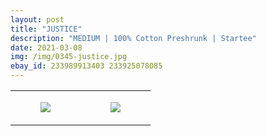 ```yaml
---
layout: post
title: "JUSTICE"
description: "MEDIUM | 100% Cotton Preshrunk | Startee"
date: 2021-03-08
img: /img/0345-justice.jpg
ebay_id: 233989913403 233925078085
---
```




<table style="width:100%;"><tr><td style="vertical-align:top;">
      <figure class="tmblr-full" data-orig-height="2048" data-orig-width="1365" data-orig-src="https://concertshirts.netlify.app/shirts/0345/0345-01.jpg"><img src="https://64.media.tumblr.com/30a6c4dd1133df922ebda0e33334ad04/80da562f43ada54b-76/s540x810/b2c683de5f3046774000ac4f6bc302f38a8fc3e3.jpg" data-orig-height="2048" data-orig-width="1365" data-orig-src="https://concertshirts.netlify.app/shirts/0345/0345-01.jpg"/></figure></td>
    <td style="vertical-align:top;">
      <figure class="tmblr-full" data-orig-height="2048" data-orig-width="1365" data-orig-src="https://concertshirts.netlify.app/shirts/0345/0345-02.jpg"><img src="https://64.media.tumblr.com/46376cf38a68b5287ee430ea6ca7c0a1/80da562f43ada54b-6b/s540x810/854d83fd949fe5c8ce81bc34a67ded4c1e61b77d.jpg" data-orig-height="2048" data-orig-width="1365" data-orig-src="https://concertshirts.netlify.app/shirts/0345/0345-02.jpg"/></figure></td>
  </tr></table>
